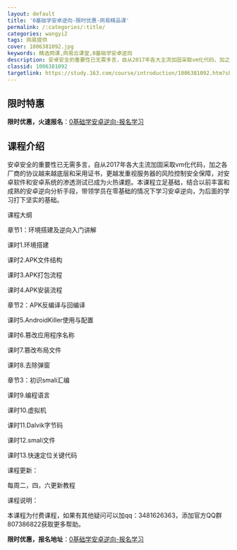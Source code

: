```yaml
---
layout: default
title: '0基础学安卓逆向-限时优惠-网易精品课'
permalink: /:categories/:title/
categories: wangyi2
tags: 网易提供
cover: 1006381092.jpg
keywords: 精选网课,网易云课堂,0基础学安卓逆向
description: 安卓安全的重要性已无需多言，自从2017年各大主流加固采取vm化代码，加之各厂商的协议越来越底层和采用证书，更越发重视服
classid: 1006381092
targetlink: https://study.163.com/course/introduction/1006381092.htm?share=1&shareId=1025206652&utm_campaign=share&utm_medium=iphoneShare&utm_source=&utm_u=1025206652
---
```


## 限时特惠

**限时优惠，火速报名**：[0基础学安卓逆向-报名学习](https://study.163.com/course/introduction/1006381092.htm?share=1&shareId=1025206652&utm_campaign=share&utm_medium=iphoneShare&utm_source=&utm_u=1025206652)

## 课程介绍

安卓安全的重要性已无需多言，自从2017年各大主流加固采取vm化代码，加之各厂商的协议越来越底层和采用证书，更越发重视服务器的风险控制安全保障，对安卓软件和安卓系统的渗透测试已成为火热课题。本课程立足基础，结合以前丰富和成熟的安卓逆向分析手段，带领学员在零基础的情况下学习安卓逆向，为后面的学习打下坚实的基础。

课程大纲

章节1：环境搭建及逆向入门讲解

课时1.环境搭建

课时2.APK文件结构

课时3.APK打包流程

课时4.APK安装流程

章节2：APK反编译与回编译

课时5.AndroidKiller使用与配置

课时6.篡改应用程序名称

课时7.篡改布局文件

课时8.去除弹窗

章节3：初识smali汇编

课时9.编程语言

课时10.虚拟机

课时11.Dalvik字节码

课时12.smali文件

课时13.快速定位关键代码

课程更新：

每周二，四，六更新教程

课程说明：

本课程为付费课程，如果有其他疑问可以加qq：3481626363，添加官方QQ群807386822获取更多帮助。

**限时优惠，报名地址**：[0基础学安卓逆向-报名学习](https://study.163.com/course/introduction/1006381092.htm?share=1&shareId=1025206652&utm_campaign=share&utm_medium=iphoneShare&utm_source=&utm_u=1025206652)

